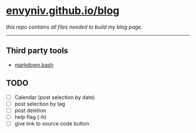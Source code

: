 # [envyniv.github.io/blog](https://envyniv.github.io/blog)
_this repo contains all files needed to build my blog page._

---

## Third party tools
- [markdown.bash](https://github.com/chadbraunduin/markdown.bash)

## TODO
- [ ] Calendar (post selection by date)
- [ ] post selection by tag
- [ ] post deletion
- [ ] help flag (-h)
- [ ] give link to source code button
